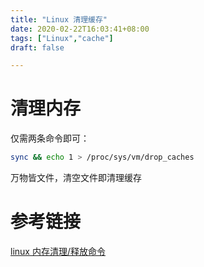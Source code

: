 ```yaml
---
title: "Linux 清理缓存"
date: 2020-02-22T16:03:41+08:00
tags: ["Linux","cache"]
draft: false 

---
```


# 清理内存

仅需两条命令即可：
```bash
sync && echo 1 > /proc/sys/vm/drop_caches
```

万物皆文件，清空文件即清理缓存

# 参考链接

[linux 内存清理/释放命令](https://www.cnblogs.com/52linux/archive/2012/03/08/2385399.html)